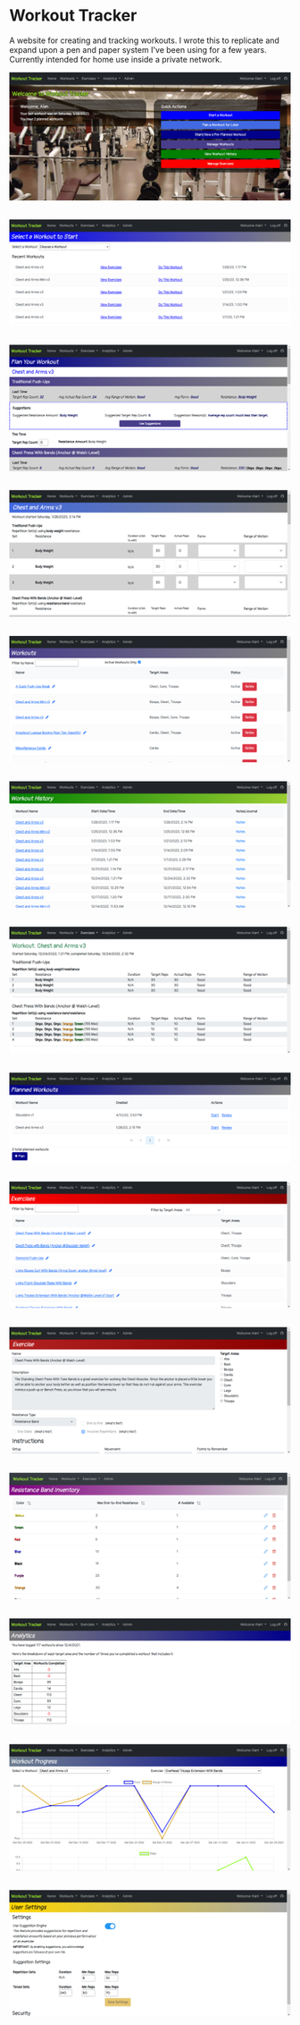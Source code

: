 # Workout Tracker
A website for creating and tracking workouts. I wrote this to replicate and expand upon a pen and paper system I've been using for a few years. Currently intended for home use inside a private network.

![Welcome](PreviewImages/welcome.png)<br /><br />

![Select Workout](PreviewImages/select-workout.png)<br /><br />

![Plan Workout](PreviewImages/plan-workout.png)<br /><br />

![Workout](PreviewImages/workout.PNG)<br /><br />

![Manage Workouts](PreviewImages/manage-workouts.png)<br /><br />

![Workout History](PreviewImages/workout-history.png)<br /><br />

![View Executed Workout](PreviewImages/executed-workout.png)<br /><br />

![Planned Workouts](PreviewImages/planned-workouts.png)<br /><br />

![Manage Exercises](PreviewImages/manage-exercises.png)<br /><br />

![Exercise Edit](PreviewImages/exercise-edit.png)<br /><br />

![Resistance Band Management](PreviewImages/resistance-band-inventory.png)<br /><br />

![Analytics Dashboard](PreviewImages/analytics.png)<br /><br />

![Workout Progress](PreviewImages/workout-progress.png)<br /><br />

![User Settings](PreviewImages/user-settings.png)<br /><br />
